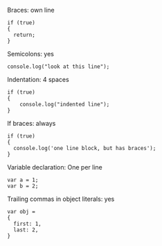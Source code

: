 Braces: own line
```
if (true)
{
  return;
}
```
Semicolons: yes
```
console.log("look at this line");
```
Indentation: 4 spaces
```
if (true)
{
    console.log("indented line");
}
```
If braces: always
```
if (true)
{
  console.log('one line block, but has braces');
}
```
Variable declaration: One per line
```
var a = 1;
var b = 2;
```
Trailing commas in object literals: yes
```
var obj = 
{
  first: 1,
  last: 2,
}
```